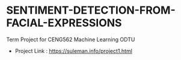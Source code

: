 # SENTIMENT-DETECTION-FROM-FACIAL-EXPRESSIONS
Term Project for CENG562 Machine Learning ODTU
* Project Link : https://suleman.info/project1.html
